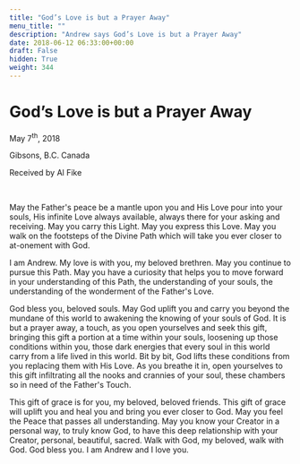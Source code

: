 ```yaml
---
title: "God’s Love is but a Prayer Away"
menu_title: ""
description: "Andrew says God’s Love is but a Prayer Away"
date: 2018-06-12 06:33:00+00:00
draft: False
hidden: True
weight: 344
---
```

# God’s Love is but a Prayer Away

May 7<sup>th</sup>, 2018

Gibsons, B.C. Canada

Received by Al Fike

 

May the Father's peace be a mantle upon you and His Love pour into your souls, His infinite Love always available, always there for your asking and receiving. May you carry this Light. May you express this Love. May you walk on the footsteps of the Divine Path which will take you ever closer to at-onement with God.

I am Andrew. My love is with you, my beloved brethren. May you continue to pursue this Path. May you have a curiosity that helps you to move forward in your understanding of this Path, the understanding of your souls, the understanding of the wonderment of the Father's Love.

God bless you, beloved souls. May God uplift you and carry you beyond the mundane of this world to awakening the knowing of your souls of God. It is but a prayer away, a touch, as you open yourselves and seek this gift, bringing this gift a portion at a time within your souls, loosening up those conditions within you, those dark energies that every soul in this world carry from a life lived in this world. Bit by bit, God lifts these conditions from you replacing them with His Love. As you breathe it in, open yourselves to this gift infiltrating all the nooks and crannies of your soul, these chambers so in need of the Father's Touch.

This gift of grace is for you, my beloved, beloved friends. This gift of grace will uplift you and heal you and bring you ever closer to God. May you feel the Peace that passes all understanding. May you know your Creator in a personal way, to truly know God, to have this deep relationship with your Creator, personal, beautiful, sacred. Walk with God, my beloved, walk with God. God bless you. I am Andrew and I love you.
 
